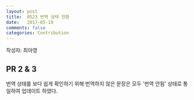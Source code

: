 ```yaml
---
layout: post
title:  0523 번역 상태 전환
date:   2017-05-19
comments: false
categories: Contribution
---
```


작성자: 최아영

## PR 2 & 3 

번역 상태를 보다 쉽게 확인하기 위해 번역하지 않은 문장은 모두 '번역 안됨' 상태로 통일하여 업데이트 하였다.